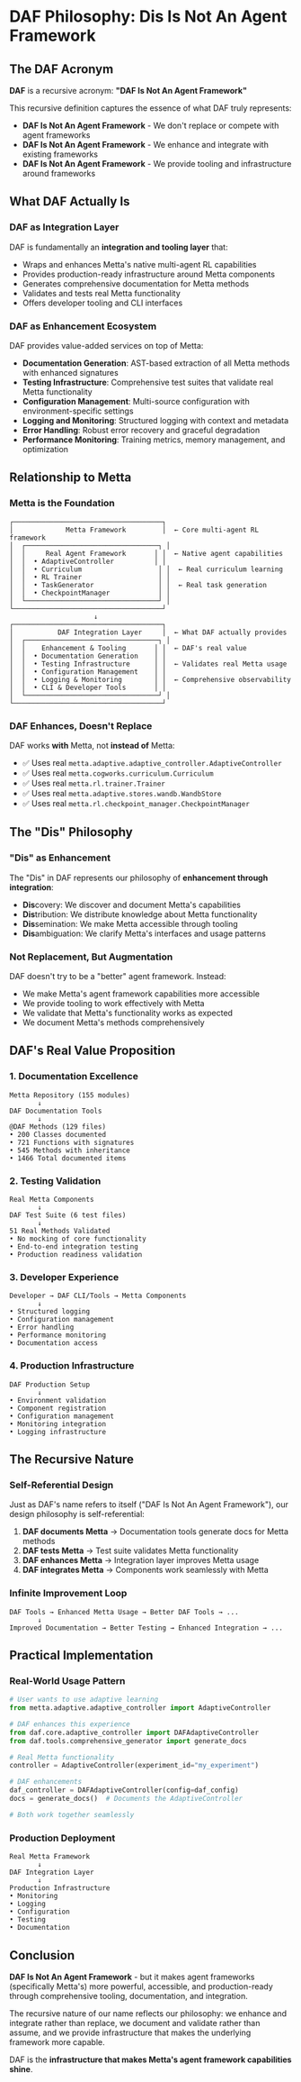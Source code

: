# DAF Philosophy: Dis Is Not An Agent Framework

## The DAF Acronym

**DAF** is a recursive acronym: **"DAF Is Not An Agent Framework"**

This recursive definition captures the essence of what DAF truly represents:

- **DAF Is Not An Agent Framework** - We don't replace or compete with agent frameworks
- **DAF Is Not An Agent Framework** - We enhance and integrate with existing frameworks
- **DAF Is Not An Agent Framework** - We provide tooling and infrastructure around frameworks

## What DAF Actually Is

### DAF as Integration Layer
DAF is fundamentally an **integration and tooling layer** that:
- Wraps and enhances Metta's native multi-agent RL capabilities
- Provides production-ready infrastructure around Metta components
- Generates comprehensive documentation for Metta methods
- Validates and tests real Metta functionality
- Offers developer tooling and CLI interfaces

### DAF as Enhancement Ecosystem
DAF provides value-added services on top of Metta:
- **Documentation Generation**: AST-based extraction of all Metta methods with enhanced signatures
- **Testing Infrastructure**: Comprehensive test suites that validate real Metta functionality
- **Configuration Management**: Multi-source configuration with environment-specific settings
- **Logging and Monitoring**: Structured logging with context and metadata
- **Error Handling**: Robust error recovery and graceful degradation
- **Performance Monitoring**: Training metrics, memory management, and optimization

## Relationship to Metta

### Metta is the Foundation
```
┌─────────────────────────────────────┐
│             Metta Framework         │  ← Core multi-agent RL framework
│  ┌─────────────────────────────────┐ │
│  │     Real Agent Framework       │ │  ← Native agent capabilities
│  │  • AdaptiveController          │ │
│  │  • Curriculum                   │ │  ← Real curriculum learning
│  │  • RL Trainer                   │ │
│  │  • TaskGenerator                │ │  ← Real task generation
│  │  • CheckpointManager            │ │
│  └─────────────────────────────────┘ │
└─────────────────────────────────────┘
                     ↓
┌─────────────────────────────────────┐
│           DAF Integration Layer     │  ← What DAF actually provides
│  ┌─────────────────────────────────┐ │
│  │    Enhancement & Tooling       │ │  ← DAF's real value
│  │  • Documentation Generation    │ │
│  │  • Testing Infrastructure      │ │  ← Validates real Metta usage
│  │  • Configuration Management    │ │
│  │  • Logging & Monitoring        │ │  ← Comprehensive observability
│  │  • CLI & Developer Tools       │ │
│  └─────────────────────────────────┘ │
└─────────────────────────────────────┘
```

### DAF Enhances, Doesn't Replace
DAF works **with** Metta, not **instead of** Metta:
- ✅ Uses real `metta.adaptive.adaptive_controller.AdaptiveController`
- ✅ Uses real `metta.cogworks.curriculum.Curriculum`
- ✅ Uses real `metta.rl.trainer.Trainer`
- ✅ Uses real `metta.adaptive.stores.wandb.WandbStore`
- ✅ Uses real `metta.rl.checkpoint_manager.CheckpointManager`

## The "Dis" Philosophy

### "Dis" as Enhancement
The "Dis" in DAF represents our philosophy of **enhancement through integration**:

- **Dis**covery: We discover and document Metta's capabilities
- **Dis**tribution: We distribute knowledge about Metta functionality
- **Dis**semination: We make Metta accessible through tooling
- **Dis**ambiguation: We clarify Metta's interfaces and usage patterns

### Not Replacement, But Augmentation
DAF doesn't try to be a "better" agent framework. Instead:
- We make Metta's agent framework capabilities more accessible
- We provide tooling to work effectively with Metta
- We validate that Metta's functionality works as expected
- We document Metta's methods comprehensively

## DAF's Real Value Proposition

### 1. Documentation Excellence
```
Metta Repository (155 modules)
       ↓
DAF Documentation Tools
       ↓
@DAF Methods (129 files)
• 200 Classes documented
• 721 Functions with signatures
• 545 Methods with inheritance
• 1466 Total documented items
```

### 2. Testing Validation
```
Real Metta Components
       ↓
DAF Test Suite (6 test files)
       ↓
51 Real Methods Validated
• No mocking of core functionality
• End-to-end integration testing
• Production readiness validation
```

### 3. Developer Experience
```
Developer → DAF CLI/Tools → Metta Components
       ↓
• Structured logging
• Configuration management
• Error handling
• Performance monitoring
• Documentation access
```

### 4. Production Infrastructure
```
DAF Production Setup
       ↓
• Environment validation
• Component registration
• Configuration management
• Monitoring integration
• Logging infrastructure
```

## The Recursive Nature

### Self-Referential Design
Just as DAF's name refers to itself ("DAF Is Not An Agent Framework"), our design philosophy is self-referential:

1. **DAF documents Metta** → Documentation tools generate docs for Metta methods
2. **DAF tests Metta** → Test suite validates Metta functionality
3. **DAF enhances Metta** → Integration layer improves Metta usage
4. **DAF integrates Metta** → Components work seamlessly with Metta

### Infinite Improvement Loop
```
DAF Tools → Enhanced Metta Usage → Better DAF Tools → ...
       ↓
Improved Documentation → Better Testing → Enhanced Integration → ...
```

## Practical Implementation

### Real-World Usage Pattern
```python
# User wants to use adaptive learning
from metta.adaptive.adaptive_controller import AdaptiveController

# DAF enhances this experience
from daf.core.adaptive_controller import DAFAdaptiveController
from daf.tools.comprehensive_generator import generate_docs

# Real Metta functionality
controller = AdaptiveController(experiment_id="my_experiment")

# DAF enhancements
daf_controller = DAFAdaptiveController(config=daf_config)
docs = generate_docs()  # Documents the AdaptiveController

# Both work together seamlessly
```

### Production Deployment
```
Real Metta Framework
       ↓
DAF Integration Layer
       ↓
Production Infrastructure
• Monitoring
• Logging
• Configuration
• Testing
• Documentation
```

## Conclusion

**DAF Is Not An Agent Framework** - but it makes agent frameworks (specifically Metta's) more powerful, accessible, and production-ready through comprehensive tooling, documentation, and integration.

The recursive nature of our name reflects our philosophy: we enhance and integrate rather than replace, we document and validate rather than assume, and we provide infrastructure that makes the underlying framework more capable.

DAF is the **infrastructure that makes Metta's agent framework capabilities shine**.
